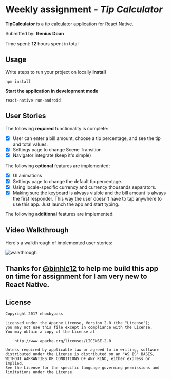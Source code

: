 # Weekly assignment - *Tip Calculator*

**TipCalculator** is a tip calculator application for React Native.

Submitted by: **Genius Doan**

Time spent: **12** hours spent in total

## Usage 

Write steps to run your project on locally
**Install**
```
npm install
```

**Start the application in development mode**
```
react-native run-android
```

## User Stories

The following **required** functionality is complete:

* [x] User can enter a bill amount, choose a tip percentage, and see the tip and total values.
* [x] Settings page to change Scene Transition 
* [x] Navigator integrate (keep it's simple) 

The following **optional** features are implemented:
* [x] UI animations
* [x] Settings page to change the default tip percentage.
* [x] Using locale-specific currency and currency thousands separators.
* [x] Making sure the keyboard is always visible and the bill amount is always the first responder. This way the user doesn't have to tap anywhere to use this app. Just launch the app and start typing.

The following **additional** features are implemented:

## Video Walkthrough 

Here's a walkthrough of implemented user stories:

![walkthrough](http://i.imgur.com/yybXXOu.png)

## Thanks for [@binhle12](https://github.com/binhle12) to help me build this app on time for assignment for I am very new to React Native.

## License

    Copyright 2017 nhoxbypass

    Licensed under the Apache License, Version 2.0 (the "License");
    you may not use this file except in compliance with the License.
    You may obtain a copy of the License at

        http://www.apache.org/licenses/LICENSE-2.0

    Unless required by applicable law or agreed to in writing, software
    distributed under the License is distributed on an "AS IS" BASIS,
    WITHOUT WARRANTIES OR CONDITIONS OF ANY KIND, either express or implied.
    See the License for the specific language governing permissions and
    limitations under the License.
